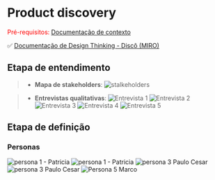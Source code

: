 # Product discovery

<span style="color:red">Pré-requisitos: <a href="01-Contexto.md"> Documentação de contexto</a></span>

✅ [Documentação de Design Thinking - Discô (MIRO)](https://github.com/ICEI-PUC-Minas-PCO-ADS-TI/pco-ads-2024-2-tiaw-disco/blob/main/docs/files/miro%20disc%C3%B4%20completo.pdf)

## Etapa de entendimento
> * **Mapa de stakeholders**:
![stalkeholders](https://github.com/user-attachments/assets/6cd11cc3-1d0d-4bd1-82a1-20131de308b0)


> * **Entrevistas qualitativas**:
![Entrevista 1](https://github.com/user-attachments/assets/3fb34c26-7370-4f23-b35a-83bfdfc606e2)
![Entrevista 2](https://github.com/user-attachments/assets/591bd136-d032-4a4c-971b-d0689fed6b8e)
![Entrevista 3](https://github.com/user-attachments/assets/fe219603-d5c8-4db5-9708-cc386d79f128)
![Entrevista 4](https://github.com/user-attachments/assets/9f0f25f9-d476-43b9-95d6-d5e843c6705e)
![Entrevista 5](https://github.com/user-attachments/assets/1b83e6b3-2490-48b1-96ed-b3de701910eb)


## Etapa de definição

### Personas
![persona 1 - Patricia](https://github.com/user-attachments/assets/55a1e07c-d79b-4805-9136-262770c9cd83)
![persona 1 - Patricia](https://github.com/user-attachments/assets/49b8abdc-7a14-48a6-8acc-268e09b13e3e)
![persona 3 Paulo Cesar](https://github.com/user-attachments/assets/5bd0dd69-144e-4998-b0d6-326229b52f2f)
![persona 3 Paulo Cesar](https://github.com/user-attachments/assets/f8a1685a-57d5-4099-9bc4-b6ea2923f97d)
![Persona 5 Marco](https://github.com/user-attachments/assets/1f92cac7-dba2-4d39-b06e-65fdededcebc)

